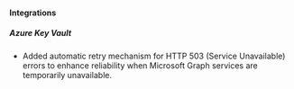 
#### Integrations

##### Azure Key Vault

- Added automatic retry mechanism for HTTP 503 (Service Unavailable) errors to enhance reliability when Microsoft Graph services are temporarily unavailable.
